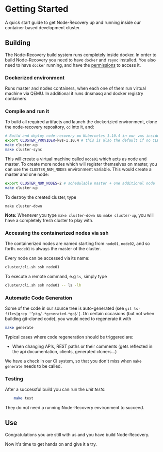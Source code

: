 # Getting Started

A quick start guide to get Node-Recovery up and running inside our container based
development cluster.

## Building

The Node-Recovery build system runs completely inside docker. In order to build
Node-Recovery you need to have `docker` and `rsync` installed. You also need to have `docker`
running, and have the [permissions](https://docs.docker.com/install/linux/linux-postinstall/#manage-docker-as-a-non-root-user) to access it.

### Dockerized environment

Runs master and nodes containers, when each one of them run virtual machine via QEMU.
In additional it runs dnsmasq and docker registry containers.

### Compile and run it

To build all required artifacts and launch the
dockerizied environment, clone the node-recovery repository, `cd` into it, and:

```bash
# Build and deploy node-recovery on Kubernetes 1.10.4 in our vms inside containers
export CLUSTER_PROVIDER=k8s-1.10.4 # this is also the default if no CLUSTER_PROVIDER is set
make cluster-up
make cluster-sync
```

This will create a virtual machine called `node01` which acts as node and master. To create
more nodes which will register themselves on master, you can use the
`CLUSTER_NUM_NODES` environment variable. This would create a master and one
node:

```bash
export CLUSTER_NUM_NODES=2 # schedulable master + one additional node
make cluster-up
```

To destroy the created cluster, type

```
make cluster-down
```

**Note:** Whenever you type `make cluster-down && make cluster-up`, you will
have a completely fresh cluster to play with.

### Accessing the containerized nodes via ssh

The containerized nodes are named starting from `node01`, `node02`, and so
forth. `node01` is always the master of the cluster.

Every node can be accessed via its name:

```bash
cluster/cli.sh ssh node01
```

To execute a remote command, e.g `ls`, simply type

```bash
cluster/cli.sh ssh node01 -- ls -lh
```

### Automatic Code Generation

Some of the code in our source tree is auto-generated (see `git ls-files|grep '^pkg/.*generated.*go$'`).
On certain occasions (but not when building git-cloned code), you would need to regenerate it
with

```bash
make generate
```

Typical cases where code regeneration should be triggered are:

 * When changing APIs, REST paths or their comments (gets reflected in the api documentation, clients, generated cloners...)

 We have a check in our CI system, so that you don't miss when `make generate` needs to be called.

### Testing

After a successful build you can run the *unit tests*:

```bash
    make test
```

They do not need a running Node-Recovery environment to succeed.

## Use

Congratulations you are still with us and you have build Node-Recovery.

Now it's time to get hands on and give it a try.
